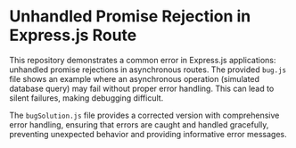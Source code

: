 # Unhandled Promise Rejection in Express.js Route

This repository demonstrates a common error in Express.js applications: unhandled promise rejections in asynchronous routes.  The provided `bug.js` file shows an example where an asynchronous operation (simulated database query) may fail without proper error handling. This can lead to silent failures, making debugging difficult.

The `bugSolution.js` file provides a corrected version with comprehensive error handling, ensuring that errors are caught and handled gracefully, preventing unexpected behavior and providing informative error messages.